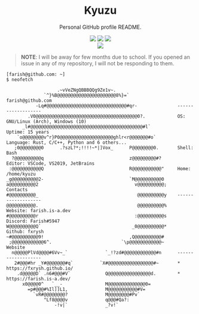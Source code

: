 <div align="center">
    <h1>Kyuzu</h1>
    <p>Personal GitHub profile README.</p>
    <a href="https://farish.is-a.dev/"><img src="https://img.shields.io/website?down_color=red&down_message=Offline&label=farish.is-a.dev&style=flat-square&up_color=green&up_message=Online&url=https%3A%2F%2Ffarish.is-a.dev" /></a>
    <a href="https://fxrysh.github.io/"><img src="https://img.shields.io/website?down_color=red&down_message=Offline&label=fxrysh.github.io&logo=github&style=flat-square&up_color=green&up_message=Online&url=https%3A%2F%2Ffxrysh.github.io%2F" /></a>
    <a href="https://farish.deno.dev/"><img src="https://img.shields.io/website?down_color=red&down_message=Offline&label=farish.deno.dev&logo=deno&style=flat-square&up_color=green&up_message=Online&url=https%3A%2F%2Ffarish.deno.dev%2F" /></a>
    <br />
    <a href="https://discord.gg/2AQjNBaMtj/"><img src="https://img.shields.io/discord/941980665962975283?logo=discord&logoColor=white&style=flat-square" /></a>
</div>

> **NOTE**: I will be away for few months due to school. If you opened an issue in any of my repository, I will not be responding to them.

```console
[farish@github.com: ~]
$ neofetch

                   .~vVeZNgQBBBQQg9Ze1v~.
              `^}%B@@@@@@@@@@@@@@@@@@@@@@8%}=`                  farish@github.com
           -Lq#@@@@@@@@@@@@@@@@@@@@@@@@@@@@@@#qr-               -------------------
        .V0@@@@@@@@@@@@@@@@@@@@@@@@@@@@@@@@@@@@@@0?.            OS: GNU/Linux (Arch), Windows (10)
      _l#@@@@@@@@@@@@@@@@@@@@@@@@@@@@@@@@@@@@@@@@@@#l`          Uptime: 15 years
    `o@@@@@@@@v^r}P0@@@@@@@@@@@@@@@@@@@@ghlr<r@@@@@@@#o`        Language: Rust, C/C++, Python and 6 others...
   ;0@@@@@@@@0      .?szL?*;!!!!~*|]Vox_      P@@@@@@@@0.       Shell: Bash
  ?@@@@@@@@@@q                                z@@@@@@@@@#?      Editor: VSCode, VS2019, JetBrains
 :@@@@@@@@@@@Q                                R@@@@@@@@@@@"     Home: /home/kyuzu
_g@@@@@@@@@@2-                                `M@@@@@@@@@@0 
a@@@@@@@@@@2                                    v@@@@@@@@@@;    Contacts
#@@@@@@@@@@_                                     @@@@@@@@@@y    -------------------
@@@@@@@@@@@.                                     @@@@@@@@@@%    Website: farish.is-a.dev
#@@@@@@@@@@r                                    :@@@@@@@@@@s    Discord: Farish#5947
W@@@@@@@@@@Q`                                  _0@@@@@@@@@@*    Github: fxrysh
~#@@@@@@@@@@9!                                ,Q@@@@@@@@@@#
 ;@@@@@@@@@@@@6^.                          `\p@@@@@@@@@@@@~     Website
  n@@@@@PlVd@@@@#6Vv~_`              `_!?zd#@@@@@@@@@@@@#n      -------------------
   2#@@@#hr _Y#@@@@@@@#q`          `X#@@@@@@@@@@@@@@@@@#~       * https://fxrysh.github.io/
    .d@@@@@D` .n6#@@@#V`             Q@@@@@@@@@@@@@@@@d.        * https://farish.is-a.dev/
      x0@@@@0^   `__-                M@@@@@@@@@@@@@@0=
        =p#@@@#%Il]]L1,              M@@@@@@@@@@@#V=
          `vR#@@@@@@@@?              M@@@@@@@@#Pv`
              "Lf8@@@@v              q@@@#Qa?:
                  -!v|`              _?v!`
```
